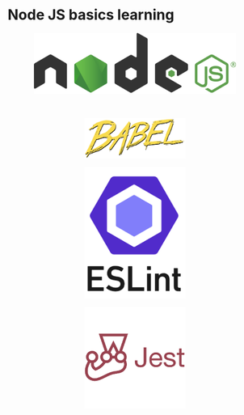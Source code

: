 # Node JS basics learning
<p align="center">
  <img src="https://github.com/Bomays/holbertonschool-web_back_end/blob/d799188834d30d183141cc32fab0f55daba04805/images%20logo/nodejsDark.svg" alt="NodeJS" width="400"/>
</p>

$~$

<p align="center">
<img src="https://github.com/Bomays/holbertonschool-web_back_end/blob/55595969660a3fee31427c5f3a1e18d24993a438/images%20logo/babel.png" alt="Babel" width="200"/>
</p>
<p align="center">
<img src="https://github.com/Bomays/holbertonschool-web_back_end/blob/55595969660a3fee31427c5f3a1e18d24993a438/images%20logo/ESLint.png" alt="ESLint" width="200"/>
</p>
<p align="center">
<img src="https://github.com/Bomays/holbertonschool-web_back_end/blob/55595969660a3fee31427c5f3a1e18d24993a438/images%20logo/Jest%20Javascript.png" alt="Jest" width="200"/>
</p>
